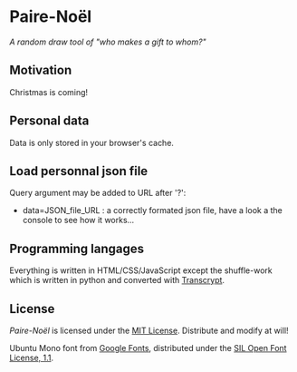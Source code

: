 Paire-Noël
==========
_A random draw tool of "who makes a gift to whom?"_

## Motivation
Christmas is coming!

## Personal data
Data is only stored in your browser's cache.

## Load personnal json file
Query argument may be added to URL after '?':
- data=JSON_file_URL : a correctly formated json file, have a look a the console to see how it works...

## Programming langages
Everything is written in HTML/CSS/JavaScript except the shuffle-work which is written in python and converted with [Transcrypt](https://github.com/qquick/Transcrypt).


## License
_Paire-Noël_ is licensed under the [MIT License](LICENSE). Distribute and modify at will!

Ubuntu Mono font from [Google Fonts](https://fonts.google.com/specimen/Ubuntu+Mono), distributed under the [SIL Open Font License, 1.1](http://scripts.sil.org/cms/scripts/page.php?site_id=nrsi&id=OFL).
